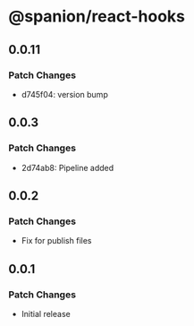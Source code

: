 # @spanion/react-hooks

## 0.0.11

### Patch Changes

- d745f04: version bump

## 0.0.3

### Patch Changes

- 2d74ab8: Pipeline added

## 0.0.2

### Patch Changes

- Fix for publish files

## 0.0.1

### Patch Changes

- Initial release
